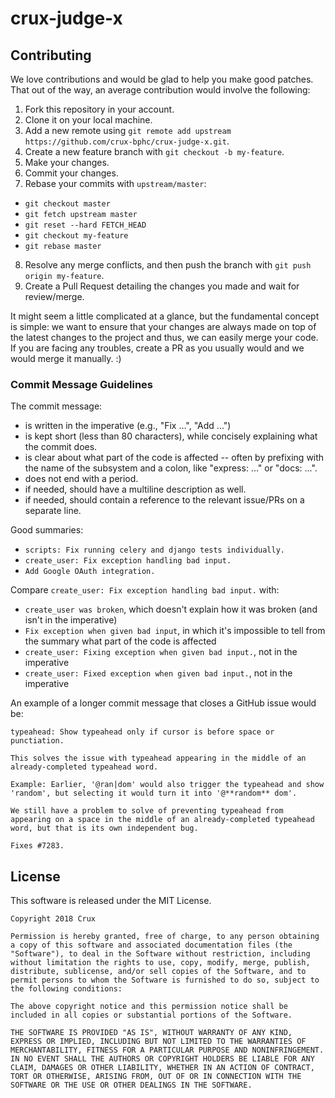 # crux-judge-x

## Contributing

We love contributions and would be glad to help you make good patches. That out of the way, an average
contribution would involve the following:

1. Fork this repository in your account.
2. Clone it on your local machine.
3. Add a new remote using `git remote add upstream https://github.com/crux-bphc/crux-judge-x.git`.
4. Create a new feature branch with `git checkout -b my-feature`.
5. Make your changes.
6. Commit your changes.
7. Rebase your commits with `upstream/master`:
  - `git checkout master`
  - `git fetch upstream master`
  - `git reset --hard FETCH_HEAD`
  - `git checkout my-feature`
  - `git rebase master`
8. Resolve any merge conflicts, and then push the branch with `git push origin my-feature`.
9. Create a Pull Request detailing the changes you made and wait for review/merge.

It might seem a little complicated at a glance, but the fundamental concept is simple: we want to ensure that your changes are always made on top of the latest changes to the project and thus, we can easily merge your code. If you are facing any troubles, create a PR as you usually would and we would merge it manually. :)

### Commit Message Guidelines

The commit message:

- is written in the imperative (e.g., "Fix ...", "Add ...")
- is kept short (less than 80 characters), while concisely explaining what the commit does.
- is clear about what part of the code is affected -- often by prefixing with the name of the subsystem and a colon, like "express: ..." or "docs: ...".
- does not end with a period.
- if needed, should have a multiline description as well.
- if needed, should contain a reference to the relevant issue/PRs on a separate line.

Good summaries:

- `scripts: Fix running celery and django tests individually.`
- `create_user: Fix exception handling bad input.`
- `Add Google OAuth integration.`

Compare `create_user: Fix exception handling bad input.` with:

- `create_user was broken`, which doesn't explain how it was broken (and isn't in the imperative)
- `Fix exception when given bad input`, in which it's impossible to tell from the summary what part of the code is affected
- `create_user: Fixing exception when given bad input.`, not in the imperative
- `create_user: Fixed exception when given bad input.`, not in the imperative

An example of a longer commit message that closes a GitHub issue would be:

```
typeahead: Show typeahead only if cursor is before space or punctiation.

This solves the issue with typeahead appearing in the middle of an
already-completed typeahead word.

Example: Earlier, '@ran|dom' would also trigger the typeahead and show
'random', but selecting it would turn it into '@**random** dom'.

We still have a problem to solve of preventing typeahead from
appearing on a space in the middle of an already-completed typeahead
word, but that is its own independent bug.

Fixes #7283.
```

## License

This software is released under the MIT License.

```
Copyright 2018 Crux

Permission is hereby granted, free of charge, to any person obtaining a copy of this software and associated documentation files (the "Software"), to deal in the Software without restriction, including without limitation the rights to use, copy, modify, merge, publish, distribute, sublicense, and/or sell copies of the Software, and to permit persons to whom the Software is furnished to do so, subject to the following conditions:

The above copyright notice and this permission notice shall be included in all copies or substantial portions of the Software.

THE SOFTWARE IS PROVIDED "AS IS", WITHOUT WARRANTY OF ANY KIND, EXPRESS OR IMPLIED, INCLUDING BUT NOT LIMITED TO THE WARRANTIES OF MERCHANTABILITY, FITNESS FOR A PARTICULAR PURPOSE AND NONINFRINGEMENT. IN NO EVENT SHALL THE AUTHORS OR COPYRIGHT HOLDERS BE LIABLE FOR ANY CLAIM, DAMAGES OR OTHER LIABILITY, WHETHER IN AN ACTION OF CONTRACT, TORT OR OTHERWISE, ARISING FROM, OUT OF OR IN CONNECTION WITH THE SOFTWARE OR THE USE OR OTHER DEALINGS IN THE SOFTWARE.
```
